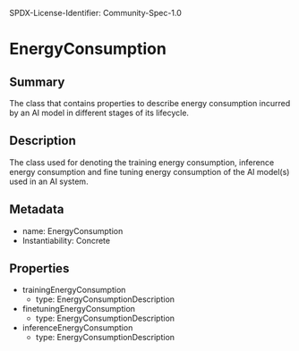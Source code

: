 SPDX-License-Identifier: Community-Spec-1.0

# EnergyConsumption

## Summary

The class that contains properties to describe energy consumption incurred by an AI model in different stages of its lifecycle.

## Description

The class used for denoting the training energy consumption, inference energy consumption and fine tuning energy consumption of the AI model(s) used in an AI system.

## Metadata

- name: EnergyConsumption
- Instantiability: Concrete

## Properties

- trainingEnergyConsumption
  - type: EnergyConsumptionDescription
- finetuningEnergyConsumption
  - type: EnergyConsumptionDescription
- inferenceEnergyConsumption
  - type: EnergyConsumptionDescription
